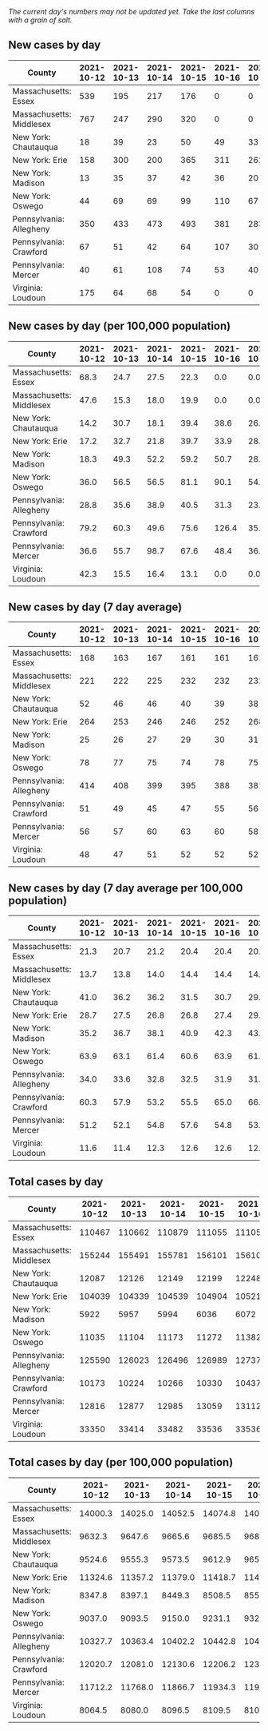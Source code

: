 _The current day's numbers may not be updated yet. Take the last columns with a grain of salt._
## New cases by day

| County | 2021-10-12 | 2021-10-13 | 2021-10-14 | 2021-10-15 | 2021-10-16 | 2021-10-17 | 2021-10-18 |
| --- | --- | --- | --- | --- | --- | --- | --- |
| Massachusetts: Essex | 539 | 195 | 217 | 176 | 0 | 0 |  |
| Massachusetts: Middlesex | 767 | 247 | 290 | 320 | 0 | 0 |  |
| New York: Chautauqua | 18 | 39 | 23 | 50 | 49 | 33 |  |
| New York: Erie | 158 | 300 | 200 | 365 | 311 | 262 |  |
| New York: Madison | 13 | 35 | 37 | 42 | 36 | 20 |  |
| New York: Oswego | 44 | 69 | 69 | 99 | 110 | 67 |  |
| Pennsylvania: Allegheny | 350 | 433 | 473 | 493 | 381 | 283 |  |
| Pennsylvania: Crawford | 67 | 51 | 42 | 64 | 107 | 30 |  |
| Pennsylvania: Mercer | 40 | 61 | 108 | 74 | 53 | 40 |  |
| Virginia: Loudoun | 175 | 64 | 68 | 54 | 0 | 0 |  |

## New cases by day (per 100,000 population)

| County | 2021-10-12 | 2021-10-13 | 2021-10-14 | 2021-10-15 | 2021-10-16 | 2021-10-17 | 2021-10-18 |
| --- | --- | --- | --- | --- | --- | --- | --- |
| Massachusetts: Essex | 68.3 | 24.7 | 27.5 | 22.3 | 0.0 | 0.0 |  |
| Massachusetts: Middlesex | 47.6 | 15.3 | 18.0 | 19.9 | 0.0 | 0.0 |  |
| New York: Chautauqua | 14.2 | 30.7 | 18.1 | 39.4 | 38.6 | 26.0 |  |
| New York: Erie | 17.2 | 32.7 | 21.8 | 39.7 | 33.9 | 28.5 |  |
| New York: Madison | 18.3 | 49.3 | 52.2 | 59.2 | 50.7 | 28.2 |  |
| New York: Oswego | 36.0 | 56.5 | 56.5 | 81.1 | 90.1 | 54.9 |  |
| Pennsylvania: Allegheny | 28.8 | 35.6 | 38.9 | 40.5 | 31.3 | 23.3 |  |
| Pennsylvania: Crawford | 79.2 | 60.3 | 49.6 | 75.6 | 126.4 | 35.4 |  |
| Pennsylvania: Mercer | 36.6 | 55.7 | 98.7 | 67.6 | 48.4 | 36.6 |  |
| Virginia: Loudoun | 42.3 | 15.5 | 16.4 | 13.1 | 0.0 | 0.0 |  |

## New cases by day (7 day average)

| County | 2021-10-12 | 2021-10-13 | 2021-10-14 | 2021-10-15 | 2021-10-16 | 2021-10-17 | 2021-10-18 |
| --- | --- | --- | --- | --- | --- | --- | --- |
| Massachusetts: Essex | 168 | 163 | 167 | 161 | 161 | 161 |  |
| Massachusetts: Middlesex | 221 | 222 | 225 | 232 | 232 | 232 |  |
| New York: Chautauqua | 52 | 46 | 46 | 40 | 39 | 38 |  |
| New York: Erie | 264 | 253 | 246 | 246 | 252 | 268 |  |
| New York: Madison | 25 | 26 | 27 | 29 | 30 | 31 |  |
| New York: Oswego | 78 | 77 | 75 | 74 | 78 | 75 |  |
| Pennsylvania: Allegheny | 414 | 408 | 399 | 395 | 388 | 381 |  |
| Pennsylvania: Crawford | 51 | 49 | 45 | 47 | 55 | 56 |  |
| Pennsylvania: Mercer | 56 | 57 | 60 | 63 | 60 | 58 |  |
| Virginia: Loudoun | 48 | 47 | 51 | 52 | 52 | 52 |  |

## New cases by day (7 day average per 100,000 population)

| County | 2021-10-12 | 2021-10-13 | 2021-10-14 | 2021-10-15 | 2021-10-16 | 2021-10-17 | 2021-10-18 |
| --- | --- | --- | --- | --- | --- | --- | --- |
| Massachusetts: Essex | 21.3 | 20.7 | 21.2 | 20.4 | 20.4 | 20.4 |  |
| Massachusetts: Middlesex | 13.7 | 13.8 | 14.0 | 14.4 | 14.4 | 14.4 |  |
| New York: Chautauqua | 41.0 | 36.2 | 36.2 | 31.5 | 30.7 | 29.9 |  |
| New York: Erie | 28.7 | 27.5 | 26.8 | 26.8 | 27.4 | 29.2 |  |
| New York: Madison | 35.2 | 36.7 | 38.1 | 40.9 | 42.3 | 43.7 |  |
| New York: Oswego | 63.9 | 63.1 | 61.4 | 60.6 | 63.9 | 61.4 |  |
| Pennsylvania: Allegheny | 34.0 | 33.6 | 32.8 | 32.5 | 31.9 | 31.3 |  |
| Pennsylvania: Crawford | 60.3 | 57.9 | 53.2 | 55.5 | 65.0 | 66.2 |  |
| Pennsylvania: Mercer | 51.2 | 52.1 | 54.8 | 57.6 | 54.8 | 53.0 |  |
| Virginia: Loudoun | 11.6 | 11.4 | 12.3 | 12.6 | 12.6 | 12.6 |  |

## Total cases by day

| County | 2021-10-12 | 2021-10-13 | 2021-10-14 | 2021-10-15 | 2021-10-16 | 2021-10-17 | 2021-10-18 |
| --- | --- | --- | --- | --- | --- | --- | --- |
| Massachusetts: Essex | 110467 | 110662 | 110879 | 111055 | 111055 | 111055 |  |
| Massachusetts: Middlesex | 155244 | 155491 | 155781 | 156101 | 156101 | 156101 |  |
| New York: Chautauqua | 12087 | 12126 | 12149 | 12199 | 12248 | 12281 |  |
| New York: Erie | 104039 | 104339 | 104539 | 104904 | 105215 | 105477 |  |
| New York: Madison | 5922 | 5957 | 5994 | 6036 | 6072 | 6092 |  |
| New York: Oswego | 11035 | 11104 | 11173 | 11272 | 11382 | 11449 |  |
| Pennsylvania: Allegheny | 125590 | 126023 | 126496 | 126989 | 127370 | 127653 |  |
| Pennsylvania: Crawford | 10173 | 10224 | 10266 | 10330 | 10437 | 10467 |  |
| Pennsylvania: Mercer | 12816 | 12877 | 12985 | 13059 | 13112 | 13152 |  |
| Virginia: Loudoun | 33350 | 33414 | 33482 | 33536 | 33536 | 33536 |  |

## Total cases by day (per 100,000 population)

| County | 2021-10-12 | 2021-10-13 | 2021-10-14 | 2021-10-15 | 2021-10-16 | 2021-10-17 | 2021-10-18 |
| --- | --- | --- | --- | --- | --- | --- | --- |
| Massachusetts: Essex | 14000.3 | 14025.0 | 14052.5 | 14074.8 | 14074.8 | 14074.8 |  |
| Massachusetts: Middlesex | 9632.3 | 9647.6 | 9665.6 | 9685.5 | 9685.5 | 9685.5 |  |
| New York: Chautauqua | 9524.6 | 9555.3 | 9573.5 | 9612.9 | 9651.5 | 9677.5 |  |
| New York: Erie | 11324.6 | 11357.2 | 11379.0 | 11418.7 | 11452.6 | 11481.1 |  |
| New York: Madison | 8347.8 | 8397.1 | 8449.3 | 8508.5 | 8559.2 | 8587.4 |  |
| New York: Oswego | 9037.0 | 9093.5 | 9150.0 | 9231.1 | 9321.2 | 9376.0 |  |
| Pennsylvania: Allegheny | 10327.7 | 10363.4 | 10402.2 | 10442.8 | 10474.1 | 10497.4 |  |
| Pennsylvania: Crawford | 12020.7 | 12081.0 | 12130.6 | 12206.2 | 12332.7 | 12368.1 |  |
| Pennsylvania: Mercer | 11712.2 | 11768.0 | 11866.7 | 11934.3 | 11982.7 | 12019.3 |  |
| Virginia: Loudoun | 8064.5 | 8080.0 | 8096.5 | 8109.5 | 8109.5 | 8109.5 |  |
